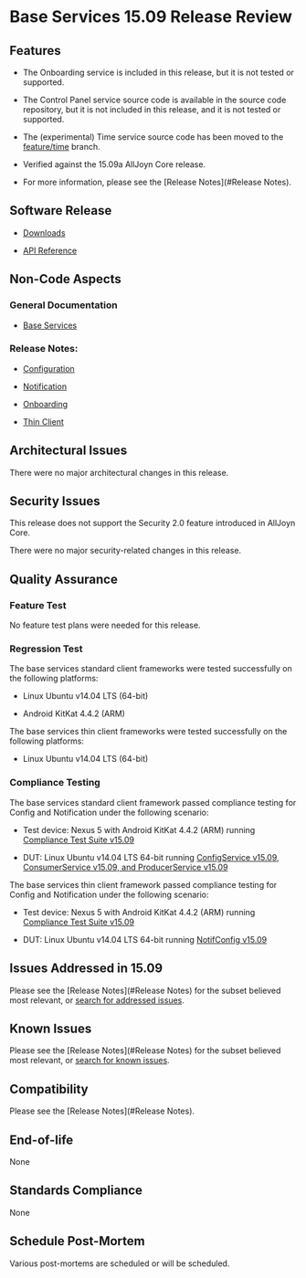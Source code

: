 # Base Services 15.09 Release Review

## Features


*  The Onboarding service is included in this release, but it is not tested or supported.

*  The Control Panel service source code is available in the source code repository, but it is not included in this release, and it is not tested or supported.

*  The (experimental) Time service source code has been moved to the [feature/time](https///git.allseenalliance.org/cgit/services/base.git/tree/time?h=feature/time) branch.

*  Verified against the 15.09a AllJoyn Core release.

*  For more information, please see the [Release Notes](#Release Notes).

## Software Release


*  [Downloads](https///allseenalliance.org/framework/download)

*  [API Reference](https///allseenalliance.org/framework/documentation/develop/api-reference)

## Non-Code Aspects

### General Documentation


*  [Base Services](https///allseenalliance.org/framework/documentation/learn/base-services)

### Release Notes:


*  [ Configuration](https///git.allseenalliance.org/cgit/services/base.git/tree/config/ReleaseNotes.txt?id=v15.09)

*  [Notification](https///git.allseenalliance.org/cgit/services/base.git/tree/notification/ReleaseNotes.txt?id=v15.09)

*  [Onboarding](https///git.allseenalliance.org/cgit/services/base.git/tree/onboarding/ReleaseNotes.txt?id=v15.09)

*  [Thin Client](https///git.allseenalliance.org/cgit/services/base_tcl.git/tree/ReleaseNotes.txt?id=v15.09)

## Architectural Issues

There were no major architectural changes in this release.

## Security Issues

This release does not support the Security 2.0 feature introduced in AllJoyn Core.

There were no major security-related changes in this release.

## Quality Assurance

### Feature Test

No feature test plans were needed for this release.

### Regression Test

The base services standard client frameworks were tested successfully on the following platforms:


*  Linux Ubuntu v14.04 LTS (64-bit)

*  Android KitKat 4.4.2 (ARM)
    
The base services thin client frameworks were tested successfully on the following platforms:


*  Linux Ubuntu v14.04 LTS (64-bit)

### Compliance Testing

The base services standard client framework passed compliance testing for Config and Notification under the following scenario:


*  Test device: Nexus 5 with Android KitKat 4.4.2 (ARM) running [Compliance Test Suite v15.09](https///build.allseenalliance.org/baseservices/view/BaseV15.09_CoreV15.09a/job/BaseV15.09_CoreV15.09a_ComplianceServicesV15.09_Android/2/)

*  DUT: Linux Ubuntu v14.04 LTS 64-bit running [ConfigService v15.09, ConsumerService v15.09, and ProducerService v15.09](https///build.allseenalliance.org/baseservices/view/BaseV15.09_CoreV15.09a/job/BaseV15.09_CoreV15.09a_SC_Linux/2/)

The base services thin client framework passed compliance testing for Config and Notification under the following scenario:


*  Test device: Nexus 5 with Android KitKat 4.4.2 (ARM) running [Compliance Test Suite v15.09](https///build.allseenalliance.org/baseservices/view/BaseV15.09_CoreV15.09a/job/BaseV15.09_CoreV15.09a_ComplianceServicesV15.09_Android/2/)

*  DUT: Linux Ubuntu v14.04 LTS 64-bit running [NotifConfig v15.09](https///build.allseenalliance.org/baseservices/view/BaseV15.09_CoreV15.09a/job/BaseV15.09_CoreV15.09a_TCL_Linux/2/)

## Issues Addressed in 15.09

Please see the [Release Notes](#Release Notes) for the subset believed most relevant, or 
[search for addressed issues](https///jira.allseenalliance.org/issues/?jql=project%20%3D%20ASABASE%20AND%20resolution%20%3D%20Fixed%20AND%20fixVersion%20%3D%20%2215.09%22).

## Known Issues

Please see the [Release Notes](#Release Notes) for the subset believed most relevant, or 
[search for known issues](https///jira.allseenalliance.org/issues/?jql=project%20%3D%20ASABASE%20AND%20status%20in%20(Open%2C%20%22In%20Progress%22%2C%20Reopened%2C%20New%2C%20%22Monitor%20%2F%20On%20Hold%22)%20AND%20fixVersion%20in%20(15.09a%2C%20%22Next%20Major%20Release%22)).

## Compatibility

Please see the [Release Notes](#Release Notes).

## End-of-life

None

## Standards Compliance

None

## Schedule Post-Mortem

Various post-mortems are scheduled or will be scheduled.
